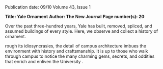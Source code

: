 Publication date: 09/10
Volume 43, Issue 1

**Title: Yale Ornament**
**Author:  The New Journal**
**Page number(s): 20**

Over the past three-hundred years, Yale has built, removed, spliced, and 
assumed buildings of every style. Here, we observe and collect a history of 
ornament. 

rough its idiosyncrasies, the detail of campus architecture 
imbues the environment with history and craftsmanship. It is up to those 
who walk through campus to notice the many charming gems, secrets, 
and oddities that enrich and enliven the University .